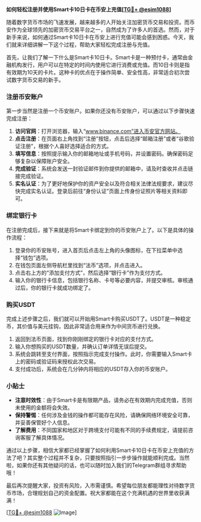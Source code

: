 **如何轻松注册并使用Smart卡10日卡在币安上充值[[TG💪+ @esim1088](https://t.me/s/esim1088)]**

随着数字货币市场的飞速发展，越来越多的人开始关注加密货币交易和投资。而币安作为全球领先的加密货币交易平台之一，自然成为了许多人的首选。然而，对于新手来说，如何通过Smart卡10日卡在币安上进行充值可能会感到困惑。今天，我们就来详细讲解一下这个过程，帮助大家轻松完成注册与充值。

首先，让我们了解一下什么是Smart卡10日卡。Smart卡是一种预付卡，通常由金融机构发行，用户可以在特定的时间内使用它进行消费或充值。而10日卡则是指有效期为10天的卡片。这种卡的优点在于操作简单、安全性高，非常适合初次尝试数字货币交易的新手。

### 注册币安账户

第一步当然是注册一个币安账户。如果你还没有币安账户，可以通过以下步骤快速完成注册：

1. **访问官网**：打开浏览器，输入“www.binance.com”进入币安官方网站。
2. **点击注册**：在页面右上角找到“注册”按钮，点击后选择“邮箱注册”或者“谷歌验证注册”，根据个人喜好选择适合的方式。
3. **填写信息**：按照提示输入你的邮箱地址或手机号码，并设置密码。确保密码足够复杂以保障账户安全。
4. **完成验证**：系统会发送一封验证邮件到你提供的邮箱中，请及时查收并点击链接完成验证。
5. **实名认证**：为了更好地保护你的资产安全以及符合相关法律法规要求，建议尽快完成实名认证。登录后前往“身份认证”页面上传身份证照片等相关资料即可。

### 绑定银行卡

在注册完成后，接下来就是将Smart卡绑定到你的币安账户上了。以下是具体的操作流程：

1. 登录你的币安账号，进入首页后点击左上角的头像图标，在下拉菜单中选择“钱包”选项。
2. 在钱包页面左侧导航栏里找到“法币”选项，并点击进入。
3. 点击右上方的“添加支付方式”，然后选择“银行卡”作为支付方式。
4. 输入你的银行卡信息，包括银行名称、卡号等必要内容，并提交审核。审核通过后，你的银行卡就成功绑定了。

### 购买USDT

完成上述步骤之后，我们就可以开始用Smart卡购买USDT了。USDT是一种稳定币，其价值与美元挂钩，因此非常适合用来作为中间货币进行兑换。

1. 返回到法币页面，找到你刚刚绑定的银行卡对应的支付方式。
2. 输入你想购买的USDT数量，并确认订单详情无误后提交。
3. 系统会跳转至支付界面，按照指示完成支付操作。此时，你需要输入Smart卡上的密码或验证码来授权此次交易。
4. 支付成功后，系统会在几分钟内将相应的USDT存入你的币安账户。

### 小贴士

- **注意时效性**：由于Smart卡是有限期产品，请务必在有效期内完成充值，否则未使用的金额将会失效。
- **保持警惕**：任何涉及金钱的操作都可能存在风险，请确保网络环境安全可靠，并妥善保管好个人信息。
- **了解费用**：不同国家和地区对于跨境支付可能有不同的手续费规定，请提前咨询客服了解具体情况。

通过以上步骤，相信大家都已经掌握了如何利用Smart卡10日卡在币安上充值的方法了吧？其实整个过程并不复杂，只要按照指引一步步操作就能顺利完成。当然啦，如果你还有其他疑问的话，也可以随时加入我们的Telegram群组寻求帮助哦！

最后再次提醒大家，投资有风险，入市需谨慎。希望每位朋友都能理性对待数字货币市场，合理规划自己的资金配置。祝大家都能在这个充满机遇的世界里收获满满！

[[TG💪+ @esim1088](https://t.me/s/esim1088) ![Image](https://i.postimg.cc/4NQfJmqS/Snipaste-2025-05-13-00-14-12.png)]